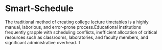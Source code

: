 # Smart-Schedule
The traditional method of creating college lecture timetables is a highly manual, laborious, and error-prone process.Educational institutions frequently grapple with scheduling conflicts, inefficient allocation of critical resources such as classrooms, laboratories, and faculty members, and significant administrative overhead. T
